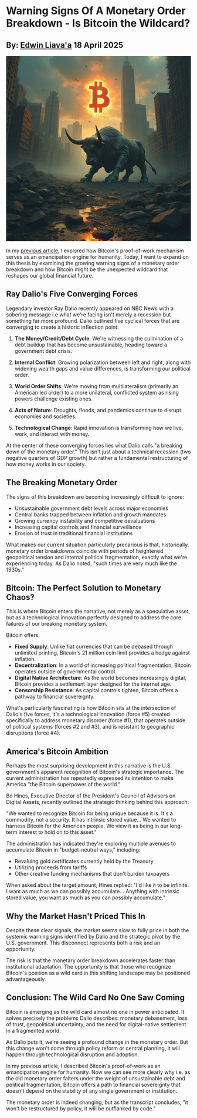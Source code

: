# Warning Signs Of A Monetary Order Breakdown - Is Bitcoin the Wildcard?
## By: [Edwin Liava'a](https://github.com/EdwinLiavaa) 18 April 2025

<p align="center">
 <img width="1000" src="https://github.com/EdwinLiavaa/liavaa.space/blob/main/blog/20250418/pic.png">
</p>

In my [previous article](https://hackernoon.com/bitcoin-proof-of-work-as-humanitys-emancipation-engine), I explored how Bitcoin's proof-of-work mechanism serves as an emancipation engine for humanity. Today, I want to expand on this thesis by examining the growing warning signs of a monetary order breakdown and how Bitcoin might be the unexpected wildcard that reshapes our global financial future.

## Ray Dalio's Five Converging Forces

Legendary investor Ray Dalio recently appeared on NBC News with a sobering message i.e what we're facing isn't merely a recession but something far more profound. Dalio outlined five cyclical forces that are converging to create a historic inflection point:

1. **The Money/Credit/Debt Cycle**: We're witnessing the culmination of a debt buildup that has become unsustainable, heading toward a government debt crisis.

2. **Internal Conflict**: Growing polarization between left and right, along with widening wealth gaps and value differences, is transforming our political order.

3. **World Order Shifts**: We're moving from multilateralism (primarily an American led order) to a more unilateral, conflicted system as rising powers challenge existing ones.

4. **Acts of Nature**: Droughts, floods, and pandemics continue to disrupt economies and societies.

5. **Technological Change**: Rapid innovation is transforming how we live, work, and interact with money.

At the center of these converging forces lies what Dalio calls "a breaking down of the monetary order." This isn't just about a technical recession (two negative quarters of GDP growth) but rather a fundamental restructuring of how money works in our society.

## The Breaking Monetary Order

The signs of this breakdown are becoming increasingly difficult to ignore:

- Unsustainable government debt levels across major economies
- Central banks trapped between inflation and growth mandates
- Growing currency instability and competitive devaluations
- Increasing capital controls and financial surveillance
- Erosion of trust in traditional financial institutions

What makes our current situation particularly precarious is that, historically, monetary order breakdowns coincide with periods of heightened geopolitical tension and internal political fragmentation, exactly what we're experiencing today. As Dalio noted, "such times are very much like the 1930s."

## Bitcoin: The Perfect Solution to Monetary Chaos?

This is where Bitcoin enters the narrative, not merely as a speculative asset, but as a technological innovation perfectly designed to address the core failures of our breaking monetary system.

Bitcoin offers:

- **Fixed Supply**: Unlike fiat currencies that can be debased through unlimited printing, Bitcoin's 21 million coin limit provides a hedge against inflation.
- **Decentralization**: In a world of increasing political fragmentation, Bitcoin operates outside of governmental control.
- **Digital Native Architecture**: As the world becomes increasingly digital, Bitcoin provides a settlement layer designed for the internet age.
- **Censorship Resistance**: As capital controls tighten, Bitcoin offers a pathway to financial sovereignty.

What's particularly fascinating is how Bitcoin sits at the intersection of Dalio's five forces, it's a technological innovation (force #5) created specifically to address monetary disorder (force #1), that operates outside of political systems (forces #2 and #3), and is resistant to geographic disruptions (force #4).

## America's Bitcoin Ambition

Perhaps the most surprising development in this narrative is the U.S. government's apparent recognition of Bitcoin's strategic importance. The current administration has repeatedly expressed its intention to make America "the Bitcoin superpower of the world."

Bo Hines, Executive Director of the President's Council of Advisers on Digital Assets, recently outlined the strategic thinking behind this approach:

"We wanted to recognize Bitcoin for being unique because it is. It's a commodity, not a security. It has intrinsic stored value... We wanted to harness Bitcoin for the American people. We view it as being in our long-term interest to hold on to this asset."

The administration has indicated they're exploring multiple avenues to accumulate Bitcoin in "budget-neutral ways," including:

- Revaluing gold certificates currently held by the Treasury
- Utilizing proceeds from tariffs
- Other creative funding mechanisms that don't burden taxpayers

When asked about the target amount, Hines replied: "I'd like it to be infinite. I want as much as we can possibly accumulate... Anything with intrinsic stored value, you want as much as you can possibly accumulate."

## Why the Market Hasn't Priced This In

Despite these clear signals, the market seems slow to fully price in both the systemic warning signs identified by Dalio and the strategic pivot by the U.S. government. This disconnect represents both a risk and an opportunity.

The risk is that the monetary order breakdown accelerates faster than institutional adaptation. The opportunity is that those who recognize Bitcoin's position as a wild card in this shifting landscape may be positioned advantageously.

## Conclusion: The Wild Card No One Saw Coming

Bitcoin is emerging as the wild card almost no one in power anticipated. It solves precisely the problems Dalio describes: monetary debasement, loss of trust, geopolitical uncertainty, and the need for digital-native settlement in a fragmented world.

As Dalio puts it, we're seeing a profound change in the monetary order. But this change won't come through policy reform or central planning, it will happen through technological disruption and adoption.

In my previous article, I described Bitcoin's proof-of-work as an emancipation engine for humanity. Now we can see more clearly why i.e. as the old monetary order falters under the weight of unsustainable debt and political fragmentation, Bitcoin offers a path to financial sovereignty that doesn't depend on the stability of any single government or institution.

The monetary order is indeed changing, but as the transcript concludes, "it won't be restructured by policy, it will be outflanked by code."
